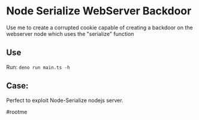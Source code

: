 # Node Serialize WebServer Backdoor
Use me to create a corrupted cookie capable of creating a backdoor on the webserver node which uses the "serialize" function

## Use
Run: `deno run main.ts -h`

## Case: 
Perfect to exploit Node-Serialize nodejs server.

#rootme
